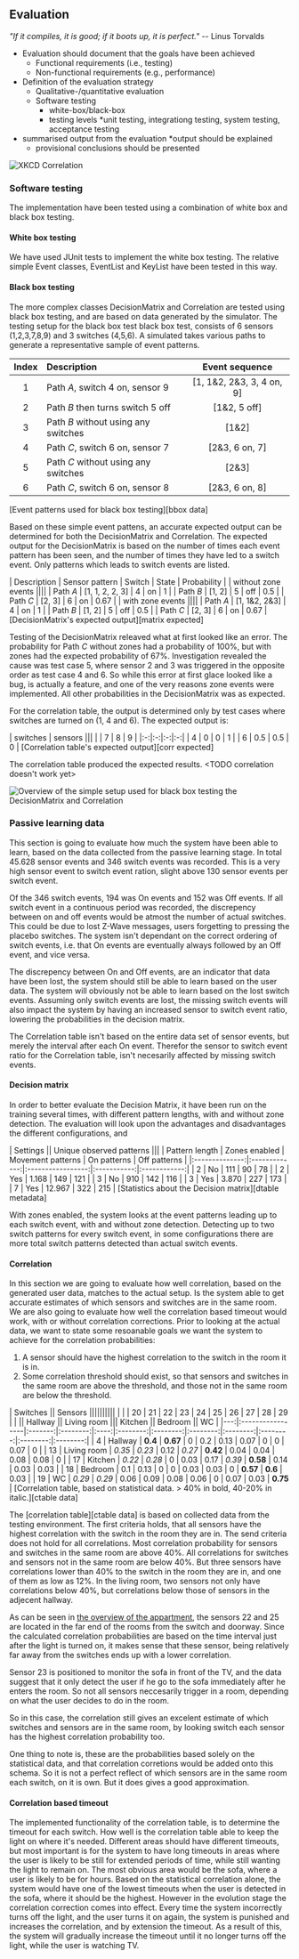 
## Evaluation

_"If it compiles, it is good; if it boots up, it is perfect."_ -- Linus Torvalds

* Evaluation should document that the goals have been achieved
	* Functional requirements (i.e., testing)
	* Non-functional requirements (e.g., performance)
* Definition of the evaluation strategy
	* Qualitative-/quantitative evaluation
	* Software testing
		* white-box/black-box
		* testing levels
			*unit testing, integrationg testing, system testing, acceptance testing
* summarised output from the evaluation
	*output should be explained
	* provisional conclusions should be presented
	

![XKCD Correlation][correlation]

[correlation]:figures/correlation.png "Correlation"


### Software testing

The implementation have been tested using a combination of white box and black box testing. 
<TODO bedre intro>

#### White box testing 

We have used JUnit tests to implement the white box testing. The relative simple Event classes, EventList and KeyList have been tested in this way. 

#### Black box testing

The more complex classes DecisionMatrix and Correlation are tested using black box testing, and are based on data generated by the simulator. The testing setup for the black box test black box test, consists of 6 sensors (1,2,3,7,8,9) and 3 switches (4,5,6). A simulated takes various paths to generate a representative sample of event patterns.

| Index | Description | Event sequence |
|:-----:|:------------|:--------------:|
| 1     | Path _A_, switch 4 on, sensor 9 | [1, 1&2, 2&3, 3, 4 on, 9] |
| 2     | Path _B_ then turns switch 5 off | [1&2, 5 off] |
| 3     | Path _B_ without using any switches | [1&2] |
| 4     | Path _C_, switch 6 on, sensor 7 | [2&3, 6 on, 7] |
| 5     | Path _C_ without using any switches | [2&3] |
| 6     | Path _C_, switch 6 on, sensor 8 | [2&3, 6 on, 8] | 
[Event patterns used for black box testing][bbox data]

Based on these simple event pattens, an accurate expected output can be determined for both the DecisionMatrix and Correlation. The expected output for the DecisionMatrix is based on the number of times each event pattern has been seen, and the number of times they have led to a switch event. Only patterns which leads to switch events are listed.

| Description | Sensor pattern | Switch | State | Probability |
| without zone events ||||
| Path _A_ | [1, 1, 2, 2, 3] | 4 | on | 1 |
| Path _B_ | [1, 2] | 5 | off | 0.5 |
| Path _C_ | [2, 3] | 6 | on | 0.67 |
| with zone events ||||
| Path _A_ | [1, 1&2, 2&3] | 4 | on | 1 |
| Path _B_ | [1, 2] | 5 | off | 0.5 |
| Path _C_ | [2, 3] | 6 | on | 0.67 |
[DecisionMatrix's expected output][matrix expected]

Testing of the DecisionMatrix releaved what at first looked like an error. The probability for Path _C_ without zones had a probability of 100%, but with zones had the expected probability of 67%. Investigation revealed the cause was test case 5, where sensor 2 and 3 was triggered in the opposite order as test case 4 and 6. So while this error at first glace looked like a bug, is actually a feature, and one of the very reasons zone events were implemented. All other probabilities in the DecisionMatrix was as expected.

For the correlation table, the output is determined only by test cases where switches are turned on (1, 4 and 6). The expected output is:

| switches | sensors |||
|   | 7 | 8 | 9 |
|:-:|:-:|:-:|:-:|
| 4 | 0 | 0 | 1 |
| 6 | 0.5 | 0.5 | 0 |
[Correlation table's expected output][corr expected]

The correlation table produced the expected results.
<TODO correlation doesn't work yet>

![Overview of the simple setup used for black box testing the DecisionMatrix and Correlation][zonetest]

[zonetest]:figures/zone2.png "Black box testing setup" 

### Passive learning data

This section is going to evaluate how much the system have been able to learn, based on the data collected from the passive learning stage. In total 45.628 sensor events and 346 switch events was recorded. This is a very high sensor event to switch event ration, slight above 130 sensor events per switch event.

Of the 346 switch events, 194 was On events and 152 was Off events. If all switch event in a continuous period was recorded, the discrepency between on and off events would be atmost the number of actual switches. This could be due to lost Z-Wave messages, users forgetting to pressing the placebo switches. The system isn't dependant on the correct ordering of switch events, i.e. that On events are eventually always followed by an Off event, and vice versa. 

The discrepency between On and Off events, are an indicator that data have been lost, the system should still be able to learn based on the user data. The system will obviously not be able to learn based on the lost switch events. Assuming only switch events are lost, the missing switch events will also impact the system by having an increased sensor to switch event ratio, lowering the probabilities in the decision matrix.

The Correlation table isn't based on the entire data set of sensor events, but merely the interval after each On event. Therefor the sensor to switch event ratio for the Correlation table, isn't necesarily affected by missing switch events. 

#### Decision matrix

In order to better evaluate the Decision Matrix, it have been run on the training several times, with different pattern lengths, with and without zone detection. The evaluation will look upon the advantages and disadvantages the different configurations, and 

| Settings                      || Unique observed patterns                     |||
| Pattern length | Zones enabled | Movement patterns | On patterns | Off patterns |
|:--------------:|:-------------:|:-----------------:|:-----------:|:------------:|
| 2              | No            | 111               | 90          | 78           |
| 2              | Yes           | 1.168             | 149         | 121          |
| 3              | No            | 910               | 142         | 116          |
| 3              | Yes           | 3.870             | 227         | 173          |
| 7              | Yes           | 12.967            | 322         | 215          |
[Statistics about the Decision matrix][dtable metadata]

With zones enabled, the system looks at the event patterns leading up to each switch event, with and without zone detection. Detecting up to two switch patterns for every switch event, in some configurations there are more total switch patterns detected than actual switch events.

<TODO vi skal nok lige snakke lidt om hvad vi kan og vil konkludere baseret paa decision matrix>
<TODO snippets from different configurations>

#### Correlation

In this section we are going to evaluate how well correlation, based on the generated user data, matches to the actual setup. Is the system able to get accurate estimates of which sensors and switches are in the same room. We are also going to evaluate how well the correlation based timeout would work, with or without correlation corrections. Prior to looking at the actual data, we want to state some resoanable goals we want the system to achieve for the correlation probabilities:

1. A sensor should have the highest correlation to the switch in the room it is in.
2. Some correlation threshold should exist, so that sensors and switches in the same room are above the threshold, and those not in the same room are below the threshold.

| Switches             || Sensors                                                                                       ||||||||||
|  	 |                  | 20      | 21       | 22   | 23       | 24       | 25       | 26       | 27       | 28       | 29       |
|                      || Hallway           || Living room              ||| Kitchen            || Bedroom            || WC       |
|---:|:-----------------|:-------:|:--------:|:----:|:--------:|:--------:|:--------:|:--------:|:--------:|:--------:|:--------:|
| 4  |	Hallway         | **0.4** | **0.67** | 0    | 0.2      | 0.13     | 0.07     | 0        | 0        | 0.07     | 0        |
| 13 |	Living room     | *0.35*  | *0.23*   | 0.12 | *0.27*   | **0.42** | 0.04     | 0.04     | 0.08     | 0.08     | 0        |
| 17 |	Kitchen         | *0.22*  | *0.28*   | 0    | 0.03     | 0.17     | *0.39*   | **0.58** | 0.14     | 0.03     | 0.03     |
| 18 |	Bedroom         | 0.1     | 0.13     | 0    | 0        | 0.03     | 0.03     | 0        | **0.57** | **0.6**  | 0.03     |
| 19 |	WC              | *0.29*  | *0.29*   | 0.06	| 0.09     | 0.08     | 0.06     | 0        | 0.07     | 0.03     | **0.75** |
[Correlation table, based on statistical data. > 40% in bold, 40-20% in italic.][ctable data] 

The [correlation table][ctable data] is based on collected data from the testing environment. The first criteria holds, that all sensors have the highest correlation with the switch in the room they are in. 
The send criteria does not hold for all correlations. Most correlation probability for sensors and switches in the same room are above 40%. All correlations for switches and sensors not in the same room are below 40%. But three sensors have correlations lower than 40% to the switch in the room they are in, and one of them as low as 12%. In the living room, two sensors not only have correlations below 40%, but correlations below those of sensors in the adjecent hallway. 

As can be seen in [the overview of the appartment](#Hellebaekgade), the sensors 22 and 25 are located in the far end of the rooms from the switch and doorway. Since the calculated correlation probabilities are based on the time interval just after the light is turned on, it makes sense that these sensor, being relatively far away from the switches ends up with a lower correlation. 

[Hellebaekgade]: figures/hellebaekgade3.png "Hellebaekgade image"

Sensor 23 is positioned to monitor the sofa in front of the TV, and the data suggest that it only detect the user if he go to the sofa immediately after he enters the room. So not all sensors neccesarily trigger in a room, depending on what the user decides to do in the room. 

So in this case, the correlation still gives an excelent estimate of which switches and sensors are in the same room, by looking switch each sensor has the highest correlation probability too. 

One thing to note is, these are the probabilities based solely on the statistical data, and that correlation corretions would be added onto this schema. So it is not a perfect reflect of which sensors are in the same room each switch, on it is own. But it does gives a good approximation.

#### Correlation based timeout

The implemented functionality of the correlation table, is to determine the timeout for each switch. How well is the correlation table able to keep the light on where it's needed. Different areas should have different timeouts, but most important is for the system to have long timeouts in areas where the user is likely to be still for extended periods of time, while still wanting the light to remain on. The most obvious area would be the sofa, where a user is likely to be for hours. Based on the statistical correlation alone, the system would have one of the lowest timeouts when the user is detected in the sofa, where it should be the highest. However in the evolution stage the correlation correction comes into effect. Every time the system incorrectly turns off the light, and the user turns it on again, the system is punished and increases the correlation, and by extension the timeout. As a result of this, the system will gradually increase the timeout until it no longer turns off the light, while the user is watching TV.


